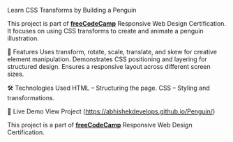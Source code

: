 Learn CSS Transforms by Building a Penguin

This project is part of **[freeCodeCamp](https://www.freecodecamp.org/)**  Responsive Web Design Certification. It focuses on using CSS transforms to create and animate a penguin illustration.

📌 Features
Uses transform, rotate, scale, translate, and skew for creative element manipulation.
Demonstrates CSS positioning and layering for structured design.
Ensures a responsive layout across different screen sizes.

🛠️ Technologies Used
HTML – Structuring the page.
CSS – Styling and transformations.

🚀 Live Demo
View Project  (https://abhishekdevelops.github.io/Penguin/)


This project is a part of **[freeCodeCamp](https://www.freecodecamp.org/)** Responsive Web Design Certification.
